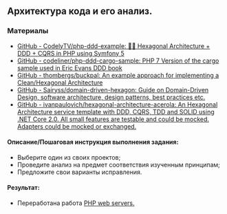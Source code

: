 ## Архитектура кода и его анализ.

### Материалы
- [GitHub - CodelyTV/php-ddd-example: 🐘🎯 Hexagonal Architecture + DDD + CQRS in PHP using Symfony 5](https://github.com/CodelyTV/php-ddd-example)
- [GitHub - codeliner/php-ddd-cargo-sample: PHP 7 Version of the cargo sample used in Eric Evans DDD book](https://github.com/codeliner/php-ddd-cargo-sample)
- [GitHub - thombergs/buckpal: An example approach for implementing a Clean/Hexagonal Architecture](https://github.com/thombergs/buckpal)
- [GitHub - Sairyss/domain-driven-hexagon: Guide on Domain-Driven Design, software architecture, design patterns, best practices etc.](https://github.com/Sairyss/domain-driven-hexagon)
- [GitHub - ivanpaulovich/hexagonal-architecture-acerola: An Hexagonal Architecture service template with DDD, CQRS, TDD and SOLID using .NET Core 2.0. All small features are testable and could be mocked. Adapters could be mocked or exchanged.](https://github.com/ivanpaulovich/hexagonal-architecture-acerola)

#### Описание/Пошаговая инструкция выполнения задания:
- Выберите один из своих проектов;
- Проведите анализ на предмет соответствия изученным принципам;
- Предложите свои варианты исправления.

#### Результат:
- Переработана работа [PHP web servers.](./../04/README.md)
